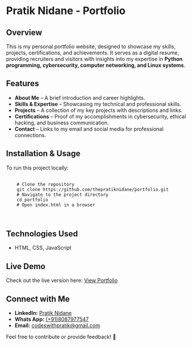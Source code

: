 <body>
    <h1>Pratik Nidane - Portfolio</h1>
    <h2>Overview</h2>
    <p>This is my personal portfolio website, designed to showcase my skills, projects, certifications, and achievements. 
       It serves as a digital resume, providing recruiters and visitors with insights into my expertise in 
       <strong>Python programming, cybersecurity, computer networking, and Linux systems</strong>.
    </p>
    <h2>Features</h2>
    <ul>
        <li><strong>About Me</strong> – A brief introduction and career highlights.</li>
        <li><strong>Skills & Expertise</strong> – Showcasing my technical and professional skills.</li>
        <li><strong>Projects</strong> – A collection of my key projects with descriptions and links.</li>
        <li><strong>Certifications</strong> – Proof of my accomplishments in cybersecurity, ethical hacking, and business communication.</li>
        <li><strong>Contact</strong> – Links to my email and social media for professional connections.</li>
    </ul>
    <h2>Installation & Usage</h2>
    <p>To run this project locally:</p>
    <pre>
    <code>
    # Clone the repository
    git clone https://github.com/thepratiknidane/portfolio.git
    # Navigate to the project directory
    cd portfolio
    # Open index.html in a browser
    </code>
    </pre>
    <h2>Technologies Used</h2>
    <ul>
        <li>HTML, CSS, JavaScript</li>
    </ul>
    <h2>Live Demo</h2>
    <p>Check out the live version here: <a href="https://thepratiknidane.github.io/portfolio/" target="_blank">View Portfolio</a></p>
    <h2>Connect with Me</h2>
    <ul>
        <li><strong>LinkedIn:</strong> <a href="https://www.linkedin.com/in/pratiknidane/" target="_blank">Pratik Nidane</a></li>
        <li><strong>Whats App:</strong> <a href="https://wa.me/918087977547" target="_blank">(+91)8087977547</a></li>
        <li><strong>Email:</strong> <a href="mailto:codeswithpratik@gmail.com" target="_blank">codeswithpratik@gmail.com</a></li>
    </ul>
    <p>Feel free to contribute or provide feedback! 🚀</p>

</body>
</html>
